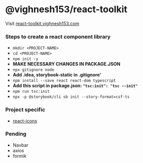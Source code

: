 # @vighnesh153/react-toolkit

Visit [react-toolkit.vighnesh153.com](https://react-toolkit.vighnesh153.com)


### Steps to create a react component library
* `mkdir <PROJECT-NAME>`
* `cd <PROJECT-NAME>`
* `npm init -y`
* **MAKE NECESSARY CHANGES IN PACKAGE.JSON**
* `npx gitignore node`
* **Add .idea, storybook-static in .gitignore'**
* `npm install --save react react-dom typescript`
* **Add this script in package.json: `"tsc:init": "tsc --init"`**
* `npm run tsc:init`
* `npx -p @storybook/cli sb init --story-format=csf-ts`


### Project specific
* [react-icons](https://react-icons.github.io/react-icons)

### Pending
* Navbar
* axios
* formik
